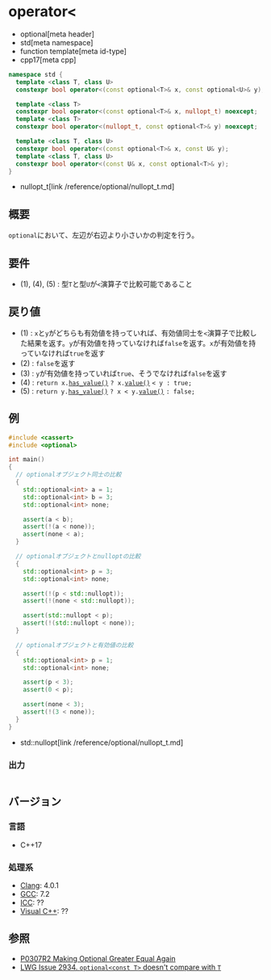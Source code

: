 # operator<
* optional[meta header]
* std[meta namespace]
* function template[meta id-type]
* cpp17[meta cpp]

```cpp
namespace std {
  template <class T, class U>
  constexpr bool operator<(const optional<T>& x, const optional<U>& y); // (1)

  template <class T>
  constexpr bool operator<(const optional<T>& x, nullopt_t) noexcept;   // (2)
  template <class T>
  constexpr bool operator<(nullopt_t, const optional<T>& y) noexcept;   // (3)

  template <class T, class U>
  constexpr bool operator<(const optional<T>& x, const U& y);           // (4)
  template <class T, class U>
  constexpr bool operator<(const U& x, const optional<T>& y);           // (5)
}
```
* nullopt_t[link /reference/optional/nullopt_t.md]

## 概要
`optional`において、左辺が右辺より小さいかの判定を行う。


## 要件
- (1), (4), (5) : 型`T`と型`U`が`<`演算子で比較可能であること


## 戻り値
- (1) : `x`と`y`がどちらも有効値を持っていれば、有効値同士を`<`演算子で比較した結果を返す。`y`が有効値を持っていなければ`false`を返す。`x`が有効値を持っていなければ`true`を返す
- (2) : `false`を返す
- (3) : `y`が有効値を持っていれば`true`、そうでなければ`false`を返す
- (4) : `return x.`[`has_value()`](has_value.md) `? x.`[`value()`](value.md) `< y : true;`
- (5) : `return y.`[`has_value()`](has_value.md) `? x < y.`[`value()`](value.md) `: false;`


## 例
```cpp example
#include <cassert>
#include <optional>

int main()
{
  // optionalオブジェクト同士の比較
  {
    std::optional<int> a = 1;
    std::optional<int> b = 3;
    std::optional<int> none;

    assert(a < b);
    assert(!(a < none));
    assert(none < a);
  }

  // optionalオブジェクトとnulloptの比較
  {
    std::optional<int> p = 3;
    std::optional<int> none;

    assert(!(p < std::nullopt));
    assert(!(none < std::nullopt));

    assert(std::nullopt < p);
    assert(!(std::nullopt < none));
  }

  // optionalオブジェクトと有効値の比較
  {
    std::optional<int> p = 1;
    std::optional<int> none;

    assert(p < 3);
    assert(0 < p);

    assert(none < 3);
    assert(!(3 < none));
  }
}
```
* std::nullopt[link /reference/optional/nullopt_t.md]

### 出力
```
```

## バージョン
### 言語
- C++17

### 処理系
- [Clang](/implementation.md#clang): 4.0.1
- [GCC](/implementation.md#gcc): 7.2
- [ICC](/implementation.md#icc): ??
- [Visual C++](/implementation.md#visual_cpp): ??


## 参照
- [P0307R2 Making Optional Greater Equal Again](http://www.open-std.org/jtc1/sc22/wg21/docs/papers/2016/p0307r2.pdf)
- [LWG Issue 2934. `optional<const T>` doesn't compare with `T`](https://wg21.cmeerw.net/lwg/issue2934)
